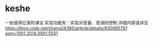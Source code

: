 # keshe
一些值得记录的课设
实现功能有：实现对音量、音调的控制
详细内容请详见
https://blog.csdn.net/zhang24360/article/details/83098575?spm=1001.2014.3001.5501

